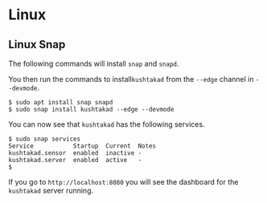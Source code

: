# Linux

## Linux Snap

The following commands will install `snap` and `snapd`.

You then run the commands to install`kushtakad` from the `--edge` channel in `--devmode`. 

```text
$ sudo apt install snap snapd
$ sudo snap install kushtakad --edge --devmode
```

You can now see that `kushtakad` has the following services.

```text
$ sudo snap services
Service           Startup  Current  Notes
kushtakad.sensor  enabled  inactive -
kushtakad.server  enabled  active   -
$
```

If you go to `http://localhost:8080` you will see the dashboard for the `kushtakad` server running.

